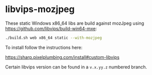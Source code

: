 # libvips-mozjpeg

These static Windows x86_64 libs are build against mozJpeg using https://github.com/libvips/build-win64-mxe: 

```sh
./build.sh web x86_64 static --with-mozjpeg
```

To install follow the instructions here:

https://sharp.pixelplumbing.com/install#custom-libvips

Certain libvips version can be found in a `v.x.yy.z` numbered branch.
